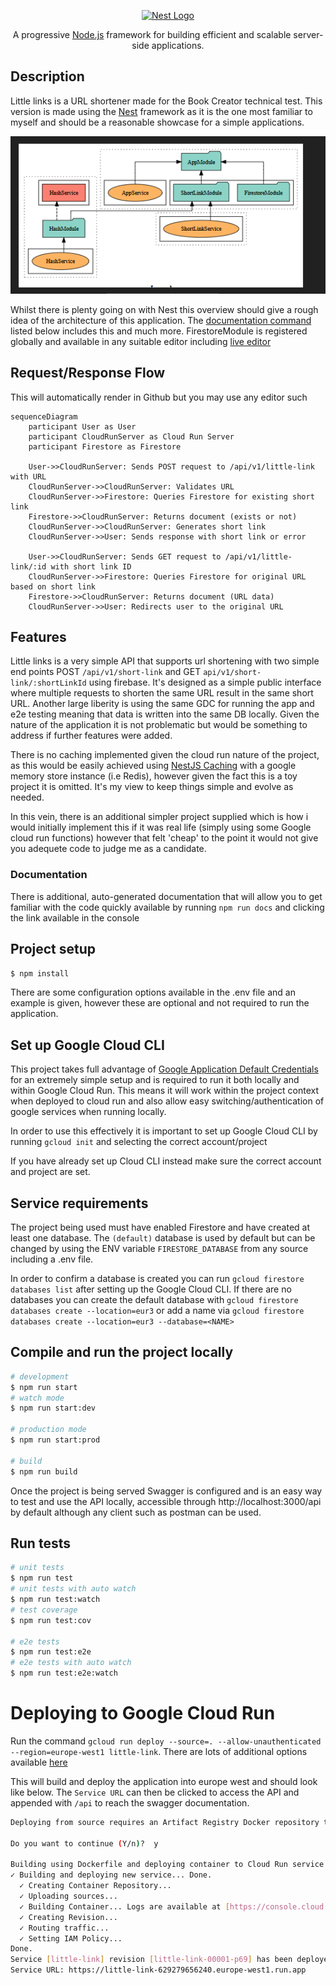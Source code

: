 <p align="center">
  <a href="http://nestjs.com/" target="blank"><img src="https://nestjs.com/img/logo-small.svg" width="120" alt="Nest Logo" /></a>
</p>


  <p align="center">A progressive <a href="http://nodejs.org" target="_blank">Node.js</a> framework for building efficient and scalable server-side applications.</p>
  
  <!--[![Backers on Open Collective](https://opencollective.com/nest/backers/badge.svg)](https://opencollective.com/nest#backer)
  [![Sponsors on Open Collective](https://opencollective.com/nest/sponsors/badge.svg)](https://opencollective.com/nest#sponsor)-->

## Description

Little links is a URL shortener made for the Book Creator technical test. This version is made using the [Nest](https://github.com/nestjs/nest) framework as it is the one most familiar to myself and should be a reasonable showcase for a simple applications.

![alt text](images/overview.png)

Whilst there is plenty going on with Nest this overview  should give a rough idea of the architecture of this application. The [documentation command](#documentation) listed below includes this and much more. FirestoreModule is registered globally and available in any suitable editor including [live editor](https://mermaid.live/)

## Request/Response Flow
This will automatically render in Github but you may use any editor such
```mermaid
sequenceDiagram
    participant User as User
    participant CloudRunServer as Cloud Run Server
    participant Firestore as Firestore

    User->>CloudRunServer: Sends POST request to /api/v1/little-link with URL
    CloudRunServer->>CloudRunServer: Validates URL
    CloudRunServer->>Firestore: Queries Firestore for existing short link
    Firestore->>CloudRunServer: Returns document (exists or not)
    CloudRunServer->>CloudRunServer: Generates short link
    CloudRunServer->>User: Sends response with short link or error

    User->>CloudRunServer: Sends GET request to /api/v1/little-link/:id with short link ID
    CloudRunServer->>Firestore: Queries Firestore for original URL based on short link
    Firestore->>CloudRunServer: Returns document (URL data)
    CloudRunServer->>User: Redirects user to the original URL
```

## Features
Little links is a very simple API that supports url shortening with two simple end points POST `/api/v1/short-link` and GET `api/v1/short-link/:shortLinkId` using firebase. It's designed as a simple public interface where multiple requests to shorten the same URL result in the same short URL. Another large liberity is using the same GDC for running the app and e2e testing meaning that data is written into the same DB locally. Given the nature of the application it is not problematic but would be something to address if further features were added.

There is no caching implemented given the cloud run nature of the project, as this would be easily achieved using [NestJS Caching](https://docs.nestjs.com/techniques/caching#using-alternative-cache-stores) with a google memory store instance (i.e Redis), however given the fact this is a toy project it is omitted. It's my view to keep things simple and evolve as needed.

In this vein, there is an additional simpler project supplied which is how i would initially implement this if it was real life (simply using some Google cloud run functions) however that felt 'cheap' to the point it would not give you adequete code to judge me as a candidate.

### Documentation
There is additional, auto-generated documentation that will allow you to get familiar with the code quickly available by running `npm run docs` and clicking the link available in the console

## Project setup

```bash
$ npm install
```

There are some configuration options available in the .env file and an example is given, however these are optional and not required to run the application.

## Set up Google Cloud CLI
This project takes full advantage of [Google Application Default Credentials](https://cloud.google.com/docs/authentication/provide-credentials-adc) for an extremely simple setup and is required to run it both locally and within Google Cloud Run. This means it will work within the project context when deployed to cloud run and also allow easy switching/authentication of google services when running locally.

In order to use this effectively it is important to set up Google Cloud CLI by running `gcloud init` and selecting the correct account/project

If you have already set up Cloud CLI instead make sure the correct account and project are set.

## Service requirements
The project being used must have enabled Firestore and have created at least one database. The `(default)` database is used by default but can be changed by using the ENV variable `FIRESTORE_DATABASE` from any source including a .env file.

In order to confirm a database is created you can run `gcloud firestore databases list` after setting up the Google Cloud CLI. If there are no databases you can create the default database with `gcloud firestore databases create --location=eur3` or add a name via `gcloud firestore databases create --location=eur3 --database=<NAME>`


## Compile and run the project locally

```bash
# development
$ npm run start
# watch mode
$ npm run start:dev

# production mode
$ npm run start:prod

# build
$ npm run build
```

Once the project is being served Swagger is configured and is an easy way to test and use the API locally, accessible through http://localhost:3000/api by default although any client such as postman can be used.

## Run tests

```bash
# unit tests
$ npm run test
# unit tests with auto watch
$ npm run test:watch
# test coverage
$ npm run test:cov

# e2e tests
$ npm run test:e2e
# e2e tests with auto watch
$ npm run test:e2e:watch

```

# Deploying to Google Cloud Run

Run the command `gcloud run deploy --source=. --allow-unauthenticated --region=europe-west1 little-link`. There are lots of additional options available [here](https://cloud.google.com/sdk/gcloud/reference/run/deploy)

This will build and deploy the application into europe west and should look like below. The `Service URL` can then be clicked to access the API and appended with `/api` to reach the swagger documentation.

```bash
Deploying from source requires an Artifact Registry Docker repository to store built containers. A repository named [cloud-run-source-deploy] in region [europe-west1] will be created.

Do you want to continue (Y/n)?  y

Building using Dockerfile and deploying container to Cloud Run service [little-link] in project [littlelink-448310] region [europe-west1]
✓ Building and deploying new service... Done.                                                                                                                                                                                                                                                                                                                                                                                     
  ✓ Creating Container Repository...                                                                                                                                                                                                                                                                                                                                                                                              
  ✓ Uploading sources...                                                                                                                                                                                                                                                                                                                                                                                                          
  ✓ Building Container... Logs are available at [https://console.cloud.google.com/cloud-build/builds/96178f50-5e42-4296-a0dd-bde337ce4258?project=629279656240].                                                                                                                                                                                                                                                                  
  ✓ Creating Revision...                                                                                                                                                                                                                                                                                                                                                                                                          
  ✓ Routing traffic...                                                                                                                                                                                                                                                                                                                                                                                                            
  ✓ Setting IAM Policy...                                                                                                                                                                                                                         
Done.                                                                                                                                                                                                                                                                                                                                                                                                                            
Service [little-link] revision [little-link-00001-p69] has been deployed and is serving 100 percent of traffic.
Service URL: https://little-link-629279656240.europe-west1.run.app
```

